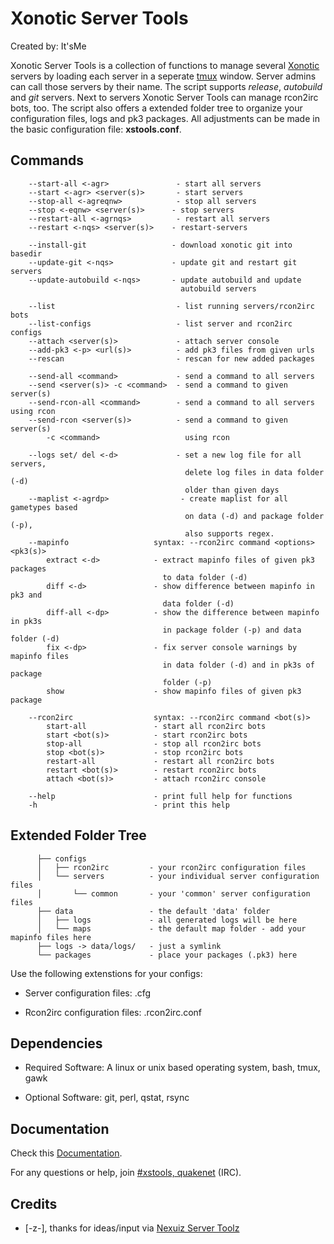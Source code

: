 # Xonotic Server Tools
Created by: It'sMe

Xonotic Server Tools is a collection of functions to manage several [Xonotic](http://www.xonotic.org) servers by loading each server in a seperate [tmux](http://tmux.sourceforge.net/) window. Server admins can call those servers by their name. The script supports *release*, *autobuild* and *git* servers. Next to servers Xonotic Server Tools can manage rcon2irc bots, too. The script also offers a extended folder tree to organize your configuration files, logs and pk3 packages.
All adjustments can be made in the basic configuration file: **xstools.conf**.

## Commands

```
    --start-all <-agr>               - start all servers
    --start <-agr> <server(s)>       - start servers
    --stop-all <-agreqnw>            - stop all servers
    --stop <-eqnw> <server(s)>      - stop servers
    --restart-all <-agrnqs>          - restart all servers
    --restart <-nqs> <server(s)>    - restart-servers

    --install-git                   - download xonotic git into basedir
    --update-git <-nqs>             - update git and restart git servers
    --update-autobuild <-nqs>       - update autobuild and update
                                      autobuild servers

    --list                           - list running servers/rcon2irc bots
    --list-configs                   - list server and rcon2irc configs
    --attach <server(s)>             - attach server console
    --add-pk3 <-p> <url(s)>          - add pk3 files from given urls
    --rescan                         - rescan for new added packages

    --send-all <command>             - send a command to all servers
    --send <server(s)> -c <command>  - send a command to given server(s)
    --send-rcon-all <command>        - send a command to all servers using rcon
    --send-rcon <server(s)>          - send a command to given server(s)
        -c <command>                   using rcon

    --logs set/ del <-d>             - set a new log file for all servers,
                                       delete log files in data folder (-d)
                                       older than given days
    --maplist <-agrdp>                - create maplist for all gametypes based
                                       on data (-d) and package folder (-p),
                                       also supports regex.
    --mapinfo                   syntax: --rcon2irc command <options> <pk3(s)>
        extract <-d>            - extract mapinfo files of given pk3 packages
                                  to data folder (-d)
        diff <-d>               - show difference between mapinfo in pk3 and
                                  data folder (-d)
        diff-all <-dp>          - show the difference between mapinfo in pk3s
                                  in package folder (-p) and data folder (-d)
        fix <-dp>               - fix server console warnings by mapinfo files
                                  in data folder (-d) and in pk3s of package
                                  folder (-p)
        show                    - show mapinfo files of given pk3 package

    --rcon2irc                  syntax: --rcon2irc command <bot(s)>
        start-all               - start all rcon2irc bots
        start <bot(s)>          - start rcon2irc bots
        stop-all                - stop all rcon2irc bots
        stop <bot(s)>           - stop rcon2irc bots
        restart-all             - restart all rcon2irc bots
        restart <bot(s)>        - restart rcon2irc bots
        attach <bot(s)>         - attach rcon2irc console

    --help                      - print full help for functions
    -h                          - print this help
```

## Extended Folder Tree

```
      ├── configs
      │   ├── rcon2irc         - your rcon2irc configuration files
      │   └── servers          - your individual server configuration files
      │       └── common       - your 'common' server configuration files
      ├── data                 - the default 'data' folder
      │   ├── logs             - all generated logs will be here
      │   └── maps             - the default map folder - add your mapinfo files here
      ├── logs -> data/logs/   - just a symlink 
      └── packages             - place your packages (.pk3) here
```

Use the following extenstions for your configs: 

- Server configuration files: .cfg

- Rcon2irc configuration files: .rcon2irc.conf

## Dependencies

- Required Software: A linux or unix based operating system, bash, tmux, gawk

- Optional Software: git, perl, qstat, rsync


## Documentation

Check this [Documentation](http://lcbx.dyndns.org/xonotic/xstools).

For any questions or help, join [#xstools, quakenet](http://webchat.quakenet.org/?channels=xstools) (IRC).

## Credits

 - [-z-], thanks for ideas/input via [Nexuiz Server Toolz](https://github.com/z/nst)
 
 
 
